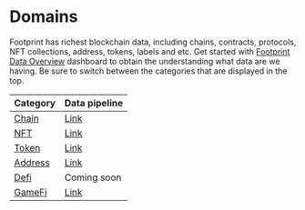 # Domains

Footprint has richest blockchain data, including chains, contracts, protocols, NFT collections, address, tokens, labels and etc. Get started with [Footprint Data Overview](https://www.footprint.network/@Footprint/Footprint-Data-Overview) dashboard to obtain the understanding what data are we having. Be sure to switch between the categories that are displayed in the top.

| Category                                                                   | Data pipeline                                                                                                                                                                                                                                                                                                                                                                                                                                                                                                                                                                                                                                                                                                                                                                                                                                                                                                                                                                                                                                                                                                                                                                                                                                                                                                                                                                                                                                                                                                                                                                                                                                                                                                                                                                          |
| -------------------------------------------------------------------------- | -------------------------------------------------------------------------------------------------------------------------------------------------------------------------------------------------------------------------------------------------------------------------------------------------------------------------------------------------------------------------------------------------------------------------------------------------------------------------------------------------------------------------------------------------------------------------------------------------------------------------------------------------------------------------------------------------------------------------------------------------------------------------------------------------------------------------------------------------------------------------------------------------------------------------------------------------------------------------------------------------------------------------------------------------------------------------------------------------------------------------------------------------------------------------------------------------------------------------------------------------------------------------------------------------------------------------------------------------------------------------------------------------------------------------------------------------------------------------------------------------------------------------------------------------------------------------------------------------------------------------------------------------------------------------------------------------------------------------------------------------------------------------------------- |
| [Chain](https://www.footprint.network/@Footprint/Footprint-Chain-Data)     | [Link](http://www.plantuml.com/plantuml/uml/tPXTJzim58Rlyoiok2w5iMdJf7reC3Oa9aqJN35aESvfwzMn8zkXOwZ\_VSv7spYnKoYaYBLNViznuZpsEJxsYnX6b4DuTlhrs\_ddiuilmGlA2SjYo2GB9rgdwjrmAF5iRqpr98io1P88he7hFIAIuR74KqY47Fw4-5Y2KeCV37DzyVric62bGGwLlc6mbsO92u8KaoaUGnX9mVz2k7lyvkZew6ru6uJc9wBVG7IuStcvUEriDjiR2Q5JISthEEYPaDFXfvE5D3p74OF1AH-9mJ5MaqXW6N\_KkOWuJk0zw0b8o1Aa9UOA4qq5L-4lVaiccFAv9LzTxOHOXUPJBRaSM\_wBc21Jf6a2IkCaNUeJy-Q6aoMDf4WGZkESpbBKeYL9841JZNAyqhozvK1vckbbwngp35gTnrWXCqVnqf0B1XOfNUT1\_wZ557Y9S0JIecrRwi1jothc3iorITkCVpc8fhh2l0LsJ8phmF9cZLBUl2iQdYKHo8rurGsKn\_1dQJ43Q2XDMZ7Mk0OqfKHLx1PY3\_WAMepoQRMEYkMEOapPJTXXgyXsUAnW6nJcqs3DMYaUrV1HDqaas5AiXs9VE0JbOo1JuSBXjorm-3tyEF9EgEn5uyU5r1UbHif1ruTXMwgOj0thmr3HCSSwaz0LWyvOLIAJPDKjDW-cvb4c79TQOhvmvKym0tU-cg-sN4NPDSXmz-Hr\_ZTRRbzWbJ0504OcIw1K28Om8IBZMeK-GmNPPrwXBkN6SYh4\_CNDPLTsNxCOMykllmMNVrWx89rgHSHfwpadRRSIAmRdgiBQXhjkV1QITQMPC\_xkMY\_O1PYfivvFpLNXtQpgiWZVfx1u4Eqxnc-PCGbDC5jvuIHF1SZKK0t9CvUre2kr9otzoiagxC-k-Zkmco\_jvg7TVDLpk6GngZQPPhnuBTKKUEsFUrBf8K1QiR2Dyuo7SYVYX\_6rDyAdJa2bk44QggMSLb8gnfbAg115sF0YJRDGscCtN-Jld1lTNUVzrj\_rKiXN1csZ16hDrLQIlxNcYpU6RSaL7uNXlXYUwZnQZLpDS8g8SHWnCGjTelsbbcaBUS1xxUOxOUnx2E-xqy4-SXKP1vw77BWVSe2saR\_pxKv3oftxfCjGsoPTvlMpjsQg\_eyoSfwVnpkkcmQ33oqjwBYFSVex3urEJvUNys0GEAvektrhvxQLOqqC5jUPIslU2DhtBCRkhRtSxXxVTlfSwsibeAPtEQjT8x2w1xxR3P-\_4sv5mnLYGHjobxThxdtE\_m00)                                                                                                                                                                                                                                                                                                                                                                                                |
| [NFT](https://www.footprint.network/@Footprint/Footprint-NFT-Data)         | [Link](http://www.plantuml.com/plantuml/uml/nLXVRzis47\_Nfs1Je5YNEK8s11q2T1kID6k131ZMvAaj14ewovefKYCfErxWxrwIiYHIecm7hHFd9Rux7k\_\_\_UWNAKnp2kZcmv\_lRozkxju5BtAQa2g5YXCqax8Kvs78yV8ao-MiYYi1F65K0fKd2Il2AuxdK30U\_WFf5GSX9dyJJENTNpTXWOK47Wgv8d1ILWK9WX8dSvm1YZcZ\_mDwUVNcylBoL\_GG8FLXyR-GI7JqwLDpxNAvF9ao9akUg-ieo2NZy\_2FwuOKtkAOmEG3dRB95HQpc66U\_YurCQAuWBSWPy2XAYB9va0ZoJ4LK-02VQOFoGpdTDtdVFboXB10Xjdd1UlE0v6J1N3qylfC\_ntE0nrhZXCPvKe4ETyQKns9ZINwOtnelvMSIPOm4WbIPPrCSnYdgSwUOQmFvGoToaYPG9JUdD7QuC\_KGzsuvfD\_sEbHApz6rxPu76qgug70V0wo93W1zQqDaJwsZc0XjOHCPkfVrGLhOsanbv4XGbgJlPfLwvoUdfqP7RURghhGfuoEfiwYkDE-jvgFESq8k7g4eMqK7Rp5b5LlVZxTqcb-0QVXV0giZ1iYhfCuKyQqZ9YmP1x9l00XSL7swBGgOk0jaR1CbL8AzvrUSwNT0lepvQmO42KRaFBq70cfWjKL6ovOHMMancOdfMOcfvXOLw-V92ccLBPcnIVXfCMhulaImqhWM3B-T9ao-bOb73XjjRjADe7eh521nuGW7t6J7HzhnBOqJbaYJd8MrdiyRAsg3UXAHWzT5M4g04VjYBL6OcGbMxmIQkGLM4\_sLuiSbczhRrIGgqHM7An2qthjqRgPfpklsFYATWggUZpy-d8kx1EijTKpx1iR9SKI7jixxlgtrfztvszRdSOVKsfvsXBjB8ng\_D6MSdKQyoCsZRpQ5vXKS8v-kFjuzTebHad5ET1arRJoJqX1M5mHbMibVTJhx7wZDwV7wEE-nDLA6Tod2b0n6v8vMs4YLsgkM8bhY3tB6h9nhqCt1CifuqKq1N3Ls1pHL-OoNPN7oh5KzOmQPEVA7PeI26kCy4HzO\_Q6ywtVCGtC3bnKEvdyve5OWGyn6TdnjHLuqT6kGy6MFQYFklPthuICaLIz4QxVNLxyShWtGWycgmfGGqJDO2m74Dhc-K6sStfZixlnUWTQlzMKoicgFjbDF2NXJA\_7ZwLkLCnKE7M0Xnnxt7hOQZVANJ9nnUakcRPul7AIIOKQH5MMPEM9cxFxt1XQaKFVCtJ7lbTFd-7CvT61VTnVtTuGhlpfgQUabuE9cbFUS2uOgQnhIFvVbQTvVwWM-Bv6GDr4NsGzYeP6FOfn9afmjscdX35kYUafz3GDQsT\_dELlL\_ji0u2-J-qyvY6zRvlkNI2U\_0owwracm9PwtNTC7BAkFKNyF3KyicXys-LHvJfMYlkKiLkkFjX96CsqVRg23HZlr1XywEDekqtrv5nsUBx4IWrRKhUextScS9ZaNkrrjjQXT8NDZTPARYrT6rGL10CKfU7BpgTLuFqz57thsT4VVGBlItZ2ysmczxfpzsFHWMtDCTyFZjiD7V\_TQeWBNHpSy7T1gM3md3HeU2ym4UnpWSyIMyUUk6MxbdE4iun3feeMwLnQIeF7ARL7I30IKqV66x-1L11y1G00) |
| [Token](https://www.footprint.network/@Footprint/Footprint-Token-Data)     | [Link](http://www.plantuml.com/plantuml/uml/lLRTRjCm5BxFKsIRnDqQD40Wf86qRWEa8I74hiPaEVPfO-BOmJ\_jojHduA5uCPoaQ\_xSfeDgtMxosSVddC\_dV3u752PCG7ZrwSF7RsTNrnV10HE4MmfMyJ0n9jTleqZX-MZAJ69Zgq4HAGm8Co8oYyuLJY6JAleAz5o1riTVE1Rc-lDLb65jG4NQB3YCSfln8CWnIV4KmbX9yGl2e\_FNu\_7uJNWVXEudunz0J4WIp0Hd8aL6fY1GhXW1H37ZYsfVkLSunC3wkzgAAIr2MAFbKPqzUf75ag\_1ylG\_lyllPIiCoSGKI2eV4qPXX2ehHlSKN3-qmvkRXukXCPL4ZvYCgkk9BgKqpaoOzmR774wnYfbHDbjbOHGMUW9AFzCaWGoVTk4PW\_bfQOgqioF6AWY\_Y\_2-37VPFURszZ0CiQwIwIvkuQcL-qJ9h4UFaHx8n-CCSzieXC8v9eOvbmdMoOgzPL0NdsPy1YeykdnL\_BMBxp7KLk4mCP5jCal4osEzNl3cQAk1-subS3lTMYf-SZe5H86m37FTg2Xf996yVRvhwPFd7PTr9Q\_nLX5Ik7kw1ksxrxbB3NFKEhTslrlfhBwHMUGU5q-HdUU2lEbMncKKhfwmqQY-e3eiYXSR6UWujeBzjD0DH-1iICpg08jVmgR9YgAJbyaQvdBkGLrlKYUgQERghuaJfeZbsBYrKDiyvtKM4qmWbZ95dALG9pEnt1516RS6A2eK01STlrxFi4h1889p3uISHAGrNY1ERCoCkmLtIiFY3dN2CTAuclE2fGmXBaaAr2FPVlritkZX9XrjRjfLKlq5AMmMk\_Fa13Laij4EcRJ2E1RcDGTExf07ZwqIFhps863-u1zy4HJEPz3PCjpYJYmf8zX8zPzSF3Opxlg5KMOM9Rhx3JTus7p3ZKtxkk4-\_-uDTF\_Ub\_hu-DrGNC6MkSoPzx1Wom3btUzzKFmd3uGQRagdqKY1jxgSuL3LRIJmdmq7GtqONAQIKpUsN5wCprwqnvRUyx2vYlmJW6Ve67YDXuIxfT2THQyyxoYsdZTa6VIvg4ZTct9w-F4JEI2n0\_gtYuJkGQKho6VkC-rBO3rKrmFikbERbUjPxbrCq6lmSCjP\_X78Rp7KM5jY6chcBQP\_0G00)                                                                                                                                                                                                                                                                                                                                                                                                                                                                                                                                   |
| [Address](https://www.footprint.network/@Footprint/Footprint-Address-Data) | [Link](http://www.plantuml.com/plantuml/svg/lLRXRYCr4Fw\_Jx7Na\_ZN1XqW45BXTEqLa8g44FVhE5cpzYHhrcilzZYv4FKPU2XU36VJYzFDK1zLT6d\_xESPp-VFuyz-6GWynTvKpnJEjSNwzgSVVlpjrUsRrzKpRQM92gCtTKiqX6zdCm-hYuMcDZOne9VE4bgwaAwVNNlei7T-zYkgQuyXdFzYmDARdszdFGH2FmkqDdWnR8jL0yWE5bWttjc\_i7v-\_VNLrTKtzQQgqyyrVw2aMhQWhT6s4-Gwj6BmMg9GeCrw5pV6seGGxhzteQ3Kbi8U7QUQn8HrtpYp1yVP\_\_bx\_BvxGCDfkq3PkVz1OqmIkoojJaJkcDhPsxSVDaOroibmeTrijpsp6-SefLdwdg0nU0c-qUHZVxyAyc3377tuBCWMUxYSmakDgyinLOIK9obwh7-tzMQaUpUTvjsxixg6i5lCT93HYLtxtBl-I1vo3CJfk0GJyynZSP2aKyaMGdkltbsLcozeiqHVFx\_vQljNRvugxOwEjdEt5pCZh8vvVAiRX0DWC-q44nUyNBmCV0CfbBe7awC6xyX9PnxEZrw--3n3aqxUuTCcLFZ-qntGu\_9XGAd1Y0VpvlB5rZcC4hGUc1AdNbrvW\_ZbPYuZ2n48A8YyGPcMWlL\_AZ0f7At-C-AKZeM-O6QPuFXhzQAzb-Z5b-qUDcx5eEH19LCLIsSUu59x6GrG6gj370QJLp47YOrpdJ2wmv3XQ98GIfj8gCJM0LAsorhtu3ia8M5W8E71TXdV8kG4BOtmsraECjwB2Hro18O7HniIniaE5MFPl7yUxkZPn4Uve9Ab5XhInhv1BznS7DXa7eRUHKl2mofhe1F0u4tqbiDp1Okh3\_MHOx0jliH9IFc82ssLba3EFrsB9wtCfFEYbQRrY7xy3cSTc1rcWawqmup-wGvC\_-nDVNx-NObNzSYxBAKVOTNa0LMCpnTAAR94jKvPfODKiTsL4ajTnmluzCGorVt3PU6CIi-MczTNhxweDyprKF09vWN0F3hAjt71k1c7peEyFN-isV9to5rrhCKewkcSC-l32rcmsBB\_bOxmILrw1t7fNEgn1UP7TNx0faO-wiB9CBynrT41hn-PYty2yHcbW\_K8fz9XVYJr9LeLU\_Cl)                                                                                                                                                                                                                                                                                                                                                                                                                                                                                                                                             |
| [Defi](https://www.footprint.network/@Footprint/Footprint-DeFi-Data)       | Coming soon                                                                                                                                                                                                                                                                                                                                                                                                                                                                                                                                                                                                                                                                                                                                                                                                                                                                                                                                                                                                                                                                                                                                                                                                                                                                                                                                                                                                                                                                                                                                                                                                                                                                                                                                                                            |
| [GameFi](https://www.footprint.network/@Footprint/Footprint-GameFi-Data)   | [Link](http://www.plantuml.com/plantuml/uml/lLTRRzCm57xFhyWsYIVMC2Qs2MaWhTi0QKW8iQSnMOxZ9gQE7ModfLJzxpXjsjY9SsaHT2\_jPn-VSxvptL649uHX\_-7JXu\_VRXuUxxmZmX3D8vmBwYTAPV9j40Wu7yL49NcOIomGPmepDK8y3Mu5dEAKY-0hZcu5blBq2uLCFNv-258e5HQ1L0kAHrcUKi\_B89h26FkXuEmtzazkByVZyPM\_z7pzuU4FZ9H\_\_FIqLHk54KToH7YmKHxSSwuoGPXwhs18yJKK8L4YJu4Ia4c85E5Clf0emIcyjh0PmVFhjH2GMWAfN63\_ErkY11AsikIVduzzAFtrYNMmCRFuX9IZAL0anLB1DAlX4LHu1oLG9hLp1yJoDCHY1qu4Jm6CeeBG7QXu0vf1cbUgOYZDxq0pXJQdAs\_bLUnBGcTO-2VtRue\_pVwXz1U983GvWB09tz9kWqxUhIjRkasiOdeTXUhNzbATY4nmnH6dGD8yBbq-rAlTMwPNDkZqohfIUcLXRLurZRTG1bFSHDKYgr3AO\_wNNXU5hQsC28AAwsynumA35Ak4HxB1GdzjTRvNijDvfs9h0m0IrP4TCxRRiOOdP4qvcBrUDhapNkfXsOg87RKMpalb4IHqeUc0od0aWeiUnRQAWX-Z\_WtEgmx0QMx8Xr1tNzH1YYwSYl5zB9CS4KX1eNz6b76RPpc5meJAgrB74rAZVKqn0mcdqTOffu4MzI25MKPOl7H71kYvDBm5R7kzCucDbkyyxwtT8VdJrhtca5BSXDkcJBCUr2zxg5HpGNEmyfgZxFJqNOUpdjMCU-vQBQxdRcV1zyZknbUiKqWFh\_kxySsvlJhKKyXPX9pP0\_hmNhnVUThPk9-DUrd5oCyS0ziuXkSrH76bQzJ6ehDDVM-aA\_ZI3P-\_SkDdLoq7vnTj4c1heAcqYMcDJR1GvxXwKKDR-3V2zi\_pfJyo\_KRkB3FjSEbpMTRIWPpznzrzwht7cCGlFLSpibfHNm0ACaehXWQWtZJ\_xufOPdEfwu0rgUMb-lfedmxbPWykEiQGEvat\_x40FW7EnaUa6SoEzNKzeEoDJG-2ZaxkDJUiOGBMwZDCnBcCz8YwmA4YBSr8YtVBbQDtyEFMYorAlRuAFVIDLa4pOJesWHRn0ShiAjhBmJRHElFslJy0)                                                                                                                                                                                                                                                                                                                                                                                                                                                                                                              |
